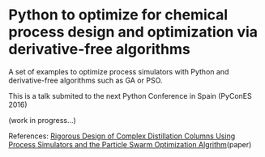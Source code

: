 # Python to optimize for chemical process design and optimization via derivative-free algorithms

A set of examples to optimize process simulators with Python and derivative-free algorithms such as GA or PSO.

This is a talk submited to the next Python Conference in Spain (PyConES 2016)

(work in progress...) 

References:
[Rigorous Design of Complex Distillation Columns Using Process Simulators and the Particle Swarm Optimization Algrithm](http://pubs.acs.org/doi/abs/10.1021/ie400918x?journalCode=iecred)(paper)



